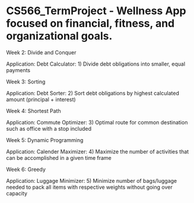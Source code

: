 # CS566_TermProject - Wellness App focused on financial, fitness, and organizational goals.

Week 2: Divide and Conquer

Application: Debt Calculator: 1)	Divide debt obligations into smaller, equal payments

Week 3: Sorting

Application: Debt Sorter: 2)	Sort debt obligations by highest calculated amount (principal + interest)

Week 4: Shortest Path

Application: Commute Optimizer: 3)	Optimal route for common destination such as office with a stop included

Week 5: Dynamic Programming

Application: Calender Maximizer: 4)	Maximize the number of activities that can be accomplished in a given time frame

Week 6: Greedy

Application: Luggage Minimizer: 5)	Minimize number of bags/luggage needed to pack all items with respective weights without going over capacity
